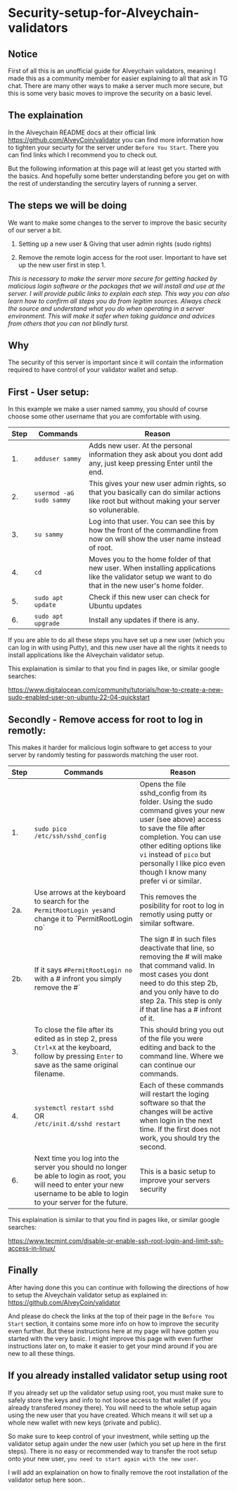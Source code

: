 # Security-setup-for-Alveychain-validators
## Notice
First of all this is an unofficial guide for Alveychain validators, meaning I made this as a community member for easier explaining to all that ask in TG chat.
There are many other ways to make a server much more secure, but this is some very basic moves to improve the security on a basic level.

## The explaination
In the Alveychain README docs at their official link https://github.com/AlveyCoin/validator you can find more information how to tighten your securty for the server under `Before You Start`. 
There you can find links which I recommend you to check out.

But the following information at this page will at least get you started with the basics. And hopefully some better understanding before you get on with the rest of understanding the sercutiry layers of running a server.

## The steps we will be doing
We want to make some changes to the server to improve the basic security of our server a bit.


1. Setting up a new user & Giving that user admin rights (sudo rights)

2. Remove the remote login access for the root user. Important to have set up the new user first in step 1.


<i>
This is necessary to make the server more secure for getting hacked by malicious login software or the packages that we will install and use at the server.
I will provide public links to explain each step.
This way you can also learn how to confirm all steps you do from legitim sources. Always check the source and understand what you do when operating in a server environment.
This will make it safer when taking guidance and advices from others that you can not blindly turst.
</i>

## Why
The security of this server is important since it will contain the information required to have control of your validator wallet and setup.

## First - User setup:
In this example we make a user named sammy, you should of course choose some other username that you are comfortable with using.

| Step | Commands                          | Reason                                                                                                                                                  |
|------|-----------------------------------|---------------------------------------------------------------------------------------------------------------------------------------------------------|
| 1. | `adduser sammy`                     | Adds new user. At the personal information they ask about you dont add any, just keep pressing Enter until the end.                                     |
| 2. | `usermod -aG sudo sammy`            | This gives your new user admin rights, so that you basically can do similar actions like root but without making your server so volunerable.            |
| 3. | `su sammy`                          | Log into that user. You can see this by how the front of the commandline from now on will show the user name instead of root.                           |
| 4. | `cd`                                | Moves you to the home folder of that new user. When installing applications like the validator setup we want to do that in the new user's home folder.  |
| 5. | `sudo apt update`                   | Check if this new user can check for Ubuntu updates                                                                                                     |
| 6. | `sudo apt upgrade`                  | Install any updates if there is any.                            

If you are able to do all these steps you have set up a new user (which you can log in with using Putty), and this new user have all the rights it needs to install applications like the Alveychain validator setup.

This explaination is similar to that you find in pages like, or similar google searches: 

https://www.digitalocean.com/community/tutorials/how-to-create-a-new-sudo-enabled-user-on-ubuntu-22-04-quickstart


## Secondly - Remove access for root to log in remotly:
This makes it harder for malicious login software to get access to your server by randomly testing for passwords matching the user root.

| Step | Commands                          | Reason                                                                                                                                                  |
|------|-----------------------------------|---------------------------------------------------------------------------------------------------------------------------------------------------------|
| 1. | `sudo pico /etc/ssh/sshd_config`                                                                         | Opens the file sshd_config from its folder. Using the sudo command gives your new user (see above) access to save the file after completion. You can use other editing options like `vi` instead of `pico` but personally I like pico even though I know many prefer vi or similar.       |
| 2a.| Use arrows at the keyboard to search for the `PermitRootLogin yes`and change it to ´PermitRootLogin no`  | This removes the posibility for root to log in remotly using putty or similar software.       |
| 2b.| If it says `#PermitRootLogin no` with a # infront you simply remove the #`                                                                         | The sign # in such files deactivate that line, so removing the # will make that command valid. In most cases you dont need to do this step 2b, and you only have to do step 2a. This step is only if that line has a # infront of it. |
| 3. | To close the file after its edited as in step 2, press `Ctrl+X` at the keyboard, follow by pressing `Enter` to save as the same original filename.   | This should bring you out of the file you were editing and back to the command line. Where we can continue our commands. |
| 4. | `systemctl restart sshd` <br> OR <br> `/etc/init.d/sshd restart`                                                   | Each of these commands will restart the loging software so that the changes will be active when login in the next time. If the first does not work, you should try the second. |
| 6. | Next time you log into the server you should no longer be able to login as root, you will need to enter your new username to be able to login to your server for the future.                  | This is a basic setup to improve your servers security        


This explaination is similar to that you find in pages like, or similar google searches: 

https://www.tecmint.com/disable-or-enable-ssh-root-login-and-limit-ssh-access-in-linux/


## Finally 
After having done this you can continue with following the directions of how to setup the Alveychain validator setup as explained in: 
https://github.com/AlveyCoin/validator

And please do check the links at the top of their page in the `Before You Start` section, it contains some more info on how to improve the security even further. 
But these instructions here at my page will have gotten you started with the very basic. I might improve this page with even further instructions later on, to make it easier to get your mind around if you are new to all these things.


## If you already installed validator setup using root
If you already set up the validator setup using root, you must make sure to safely store the keys and info to not loose access to that wallet (if you already transfered money there). You will need to the whole setup again using the new user that you have created. Which means it will set up a whole new wallet with new keys (private and public).

So make sure to keep control of your investment, while setting up the validator setup again under the new user (which you set up here in the first steps).
There is no easy or recommended way to transfer the root setup onto your new user, `you need to start again with the new user`.

I will add an explaination on how to finally remove the root installation of the validator setup here soon..
